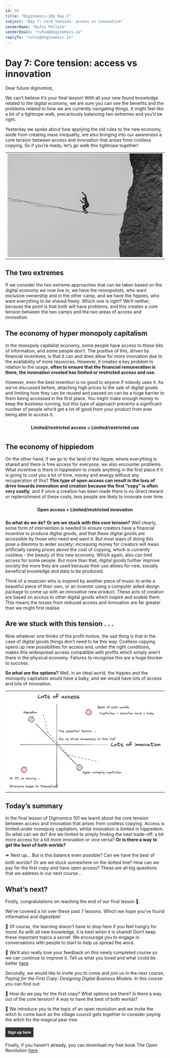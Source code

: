 ```yaml
---
id: 50
title: "Diginomics-101 Day-7"
subject: "Day 7: Core tension: access vs innovation"
senderName: "Rufus Pollock"
senderEmail: "rufus@diginomics.io"
replyTo: "rufus@diginomics.io"
---
```


# **Day 7: Core tension: access vs innovation**

Dear future diginomist,

We can’t believe it’s your final lesson! With all your new found knowledge related to the digital economy, we are sure you can see the benefits and the problems related to how we are currently navigating things. It might feel like a bit of a tightrope walk, precariously balancing two extremes and you’d be right. 

Yesterday we spoke about how applying the old rules to the new economy, aside from creating mass inequality, are also bringing into our awareness a core tension between access and innovation that arises from costless copying. So if you’re ready, let’s go walk this tightrope together!

<table width="100%">
  <tr><td><img src="https://github.com/life-itself/diginomics/blob/main/brevo-assets/tightrope-walker.jpg?raw=true" width="100%" /></td></tr>
</table>


## The two extremes

If we consider the two extreme approaches that can be taken based on the digital economy we now live in, we have the monopolists, who want exclusive ownership and in the other camp, and we have the hippies, who want everything to be shared freely. Which one is right? We’ll neither, because the point is that both will have problems, and this creates a core tension between the two camps and the two areas of access and innovation.


## The economy of hyper monopoly capitalism

In the monopoly capitalist economy, some people have access to these bits of information, and some people don’t. The positive of this, driven by financial incentives, is that it can and does allow for more innovation due to the availability of more resources. However, it creates a key problem in relation to the usage, **often to ensure that the financial remuneration is there, the innovation created has limited or restricted access and use.**

However, even the best invention is no good to anyone if nobody uses it. As we’ve discussed before, attaching high prices to the sale of digital goods and limiting how they can be reused and passed on can be a huge barrier to them being accessed in the first place. You might make enough money to keep the business running, but this type of approach prevents a significant number of people who’d get a lot of good from your product from ever being able to access it. 

**<p style="text-align:center;padding:10px 0;">Limited/restricted access = Limited/restricted use</p>**


## The economy of hippiedom

On the other hand,  if we go to the land of the hippie, where everything is shared and there is free access for everyone, we also encounter problems. What incentive is there in hippiedom to create anything in the first place if it is going to cost you a lot of time, money and energy without any recuperation of this? **This type of open access can result in the loss of drive towards innovation and creation because the first “copy” is often very costly**, and if once a creation has been made there is no direct reward or replenishment of these costs, less people are likely to innovate over time.

**<p style="text-align:center;padding:10px 0;">Open access = Limited/restricted innovation</p>**

**So what do we do? Or are we stuck with this core tension?** Well clearly, some form of intervention is needed to ensure creators have a financial incentive to produce digital goods, and that these digital goods are accessible by those who need and want it. But most ways of doing this pose a dilemma to wider society: increasing money for creators will mean artificially raising prices above the cost of copying, which is currently costless - the beauty of this new economy. Which again, also can limit access for some people. But more than that, digital goods further improve society the more they are used because their use allows for new, socially beneficial knowledge and data to be produced. 

Think of a musician who is inspired by another piece of music to write a beautiful piece of their own, or an inventor using a computer aided design package to come up with an innovative new product. These acts of creation are based on access to other digital goods which inspire and enable them. This means the losses from reduced access and innovation are far greater than we might first realise.


## Are we stuck with this tension . . . 

Now whatever one thinks of the profit motive, the sad thing is that in the case of digital goods things don’t need to be this way. Costless copying opens up new possibilities for access and, under the right conditions, makes this widespread access compatible with profits which simply aren’t there in the physical economy. Failures to recognise this are a huge blocker to success. 

**So what are the options?** Well, in an ideal world, the hippies and the monopoly capitalists would have a baby, and we would have lots of access and lots of innovation. 

<table width="100%" style="max-width:600px;">
  <tr><td><img src="https://github.com/life-itself/diginomics/blob/main/brevo-assets/essential-tension-access-vs-innovation.jpeg?raw=true" width="100%" /></td></tr>
</table>

## Today’s summary

In the final lesson of Diginomics 101 we learnt about the core tension between access and innovation that arises from costless copying. Access is limited under monopoly capitalism, whilst innovation is limited in hippiedom. So what can we do? Are we limited to simply finding the best trade-off: a bit more access for a bit more innovation or vice versa? **Or is there a way to get the best of both worlds?** 

⏩ Next up… But is this balance even possible? Can we have the best of both worlds? Or are we stuck somewhere on the dotted line? How can we pay for the first copy _and_ have open access? These are all big questions that we address in our next course… 


## What’s next?

Firstly, congratulations on reaching the end of our final lesson 🎉. 

We’ve covered a lot over these past 7 lessons. Which we hope you’ve found informative and digestible!

🍰 Of course, the learning doesn’t have to stop here if you feel hungry for more! As with all new knowledge, it is best when it is shared! Don’t keep these important topics a secret. We encourage you to engage in conversations with people to start to help us spread the word. 

📣 We’d also really love your feedback on this newly completed course so we can continue to improve it. Tell us what you loved and what could be better [here](https://forms.gle/xBRkMaau6ws1wA8h6).

Secondly, we would like to invite you to come and join us in the next course, _Paying for the First Copy: Designing Digital Business Models_. In this course you can find out: 


🤔 How do we pay for the first copy? What options are there? Is there a way out of the core tension? A way to have the best of both worlds?

🍐 We introduce you to the topic of an open revolution and we invite the witch to come back as the village council gets together to consider paying the witch for the magical pear tree.

<p style="padding:10px 0;font-size:12px;">
<a style="padding:8px;background:#343434;color:white;font-weight:bold;text-align:center;text-decoration:none;" href="https://diginomics.io/first-copy">Sign up here</a>
</p>

Finally, if you haven’t already, you can download my free book The Open Revolution [here](https://diginomics.io/open-revolution)
